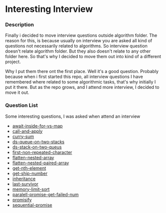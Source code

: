 # Interesting Interview


### Description

Finally i decided to move interview questions outside algorithm folder. The reason for this, is because usually on interview you are asked all kind of questions
not necessarily related to algorithms. So interview question doesn't relate algorithm folder. But they also doesn't relate to any other folder here. So that's why
I decided to move them out into kind of a different project.

Why I put them there ont the first place. Well it's a good question. Probably because when i first started this repo, all interview questions I have remembered
where related to some algorithmic tasks, that's why initially I put it there. But as the repo grows, and I attend more interview, I decided to move it out.

### Question List

Some interesting questions, I was asked when attend an interview

* [await-inside-for-vs-map](https://github.com/dgaydukov/how-to-become-a-senior-js-developer/blob/master/interview/js/await-inside-for-vs-map.js)
* [call-and-apply](https://github.com/dgaydukov/how-to-become-a-senior-js-developer/blob/master/interview/js/call-and-apply.js)
* [curry-sum](https://github.com/dgaydukov/how-to-become-a-senior-js-developer/blob/master/interview/js/curry-sum.js)
* [ds-queue-on-two-stacks](https://github.com/dgaydukov/how-to-become-a-senior-js-developer/blob/master/interview/js/ds-queue-on-two-stacks.js)
* [ds-stack-on-two-queus](https://github.com/dgaydukov/how-to-become-a-senior-js-developer/blob/master/interview/js/ds-stack-on-two-queus.js)
* [first-non-repeated-character](https://github.com/dgaydukov/how-to-become-a-senior-js-developer/blob/master/interview/js/first-non-repeated-character.js)
* [flatten-nested-array](https://github.com/dgaydukov/how-to-become-a-senior-js-developer/blob/master/interview/js/flatten-nested-array.js)
* [flatten-nested-paired-array](https://github.com/dgaydukov/how-to-become-a-senior-js-developer/blob/master/interview/js/flatten-nested-paired-array.js)
* [get-nth-element](https://github.com/dgaydukov/how-to-become-a-senior-js-developer/blob/master/interview/js/get-nth-element.js)
* [get-ship-number](https://github.com/dgaydukov/how-to-become-a-senior-js-developer/blob/master/interview/js/get-ship-number.js)
* [inheritance](https://github.com/dgaydukov/how-to-become-a-senior-js-developer/blob/master/interview/js/inheritance.js)
* [last-survivor](https://github.com/dgaydukov/how-to-become-a-senior-js-developer/blob/master/interview/js/last-survivor.js)
* [memory-limit-sort](https://github.com/dgaydukov/how-to-become-a-senior-js-developer/blob/master/interview/js/memory-limit-sort.js)
* [paralell-promise-get-failed-num](https://github.com/dgaydukov/how-to-become-a-senior-js-developer/blob/master/interview/js/paralell-promise-get-failed-num.js)
* [promisify](https://github.com/dgaydukov/how-to-become-a-senior-js-developer/blob/master/interview/js/promisify.js)
* [sequential-promise](https://github.com/dgaydukov/how-to-become-a-senior-js-developer/blob/master/interview/js/sequential-promise.js)